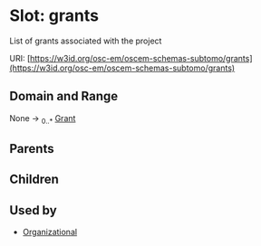 
# Slot: grants

List of grants associated with the project

URI: [https://w3id.org/osc-em/oscem-schemas-subtomo/grants](https://w3id.org/osc-em/oscem-schemas-subtomo/grants)


## Domain and Range

None &#8594;  <sub>0..\*</sub> [Grant](Grant.md)

## Parents


## Children


## Used by

 * [Organizational](Organizational.md)
